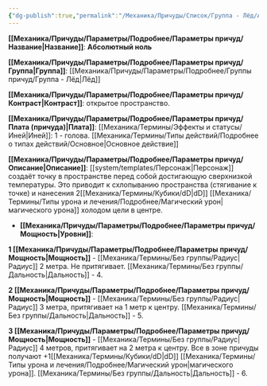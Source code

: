 ```yaml
---
{"dg-publish":true,"permalink":"/Механика/Причуды/Список/Группа - Лёд/Абсолютный ноль/","noteIcon":"","created":"2025-09-07T13:19:23.857+03:00","updated":"2025-09-11T14:07:31.361+03:00"}
---
```




**[[Механика/Причуды/Параметры/Подробнее/Параметры причуд/Название\|Название]]**: **Абсолютный ноль**

**[[Механика/Причуды/Параметры/Подробнее/Параметры причуд/Группа\|Группа]]**: [[Механика/Причуды/Параметры/Подробнее/Группы причуд/Группа - Лёд\|Лёд]] 

**[[Механика/Причуды/Параметры/Подробнее/Параметры причуд/Контраст\|Контраст]]**: открытое пространство.

**[[Механика/Причуды/Параметры/Подробнее/Параметры причуд/Плата (причуда)\|Плата]]**: [[Механика/Термины/Эффекты и статусы/Иней\|Иней]]: 1 - голова. [[Механика/Термины/Типы действий/Подробнее о типах действий/Основное\|Основное действие]]

**[[Механика/Причуды/Параметры/Подробнее/Параметры причуд/Описание\|Описание]]**: [[system/templates/Персонаж\|Персонаж]] создаёт точку в пространстве перед собой достигающую сверхнизкой температуры. Это приводит к схлопыванию пространства (стягивание к точке) и нанесения 2[[Механика/Термины/Кубики/dD\|dD]] [[Механика/Термины/Типы урона и лечения/Подробнее/Магический урон\|магического урона]] холодом цели в центре.

- **[[Механика/Причуды/Параметры/Подробнее/Параметры причуд/Мощность\|Уровни]]**:

**1 [[Механика/Причуды/Параметры/Подробнее/Параметры причуд/Мощность\|Мощность]]** - [[Механика/Термины/Без группы/Радиус\|Радиус]] 2 метра. Не притягивает. [[Механика/Термины/Без группы/Дальность\|Дальность]] - 4.

**2 [[Механика/Причуды/Параметры/Подробнее/Параметры причуд/Мощность\|Мощность]]** - [[Механика/Термины/Без группы/Радиус\|Радиус]] 3 метра, притягивает на 1 метр к центру. [[Механика/Термины/Без группы/Дальность\|Дальность]] - 5.

**3 [[Механика/Причуды/Параметры/Подробнее/Параметры причуд/Мощность\|Мощность]]** - [[Механика/Термины/Без группы/Радиус\|Радиус]] 4 метров, притягивает на 2 метра к центру. Все в зоне причуды получают +1[[Механика/Термины/Кубики/dD\|dD]] [[Механика/Термины/Типы урона и лечения/Подробнее/Магический урон\|магического урона]]. [[Механика/Термины/Без группы/Дальность\|Дальность]] - 6.